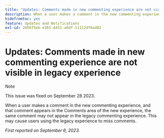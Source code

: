 ```yaml
---
title: 'Updates: Comments made in new commenting experience are not visible in legacy experience'
description: When a user makes a comment in the new commenting experience, and that comment appears in the Comments area of the new experience, the same comment may not appear in the legacy commenting experience. This may cause users using the legacy experience to miss comments.
hidefromtoc: yes
feature: Updates and Notifications
exl-id: 2056f5eb-e365-4431-a6df-11112df6ad82
---
```

# Updates: Comments made in new commenting experience are not visible in legacy experience

>[!NOTE]
>
>This issue was fixed on September 28 2023.

When a user makes a comment in the new commenting experience, and that comment appears in the Comments area of the new experience, the same comment may not appear in the legacy commenting experience. This may cause users using the legacy experience to miss comments.

_First reported on September 6, 2023._
